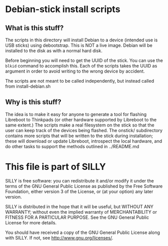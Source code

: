 # Debian-stick install scripts



## What is this stuff?

The scripts in this directory will install Debian to a device (intended use is USB sticks) using debootstrap.
This is NOT a live image. Debian will be installed to the disk as with a normal hard disk.

Before beginning you will need to get the UUID of the stick. You can use the `blkid` command to accomplish this.
Each of the scripts takes the UUID as argument in order to avoid writing to the wrong device by accident.

The scripts are not meant to be called independently, but instead called from install-debian.sh

## Why is this stuff?

The idea is to make it easy for anyone to generate a tool for flashing Libreboot to Thinkpads (or other hardware supported by Libreboot to the same extent.)
The scripts make a real filesystem on the stick so that the user can keep track of the devices being flashed.
The onstick/ subdirectory contains more scripts that will be written to the stick during installation; these will download or update Libreboot, introspect the local hardware, and do other tasks to support the methods outlined in ../README.md

# This file is part of SILLY

 SILLY is free software: you can redistribute it and/or modify
 it under the terms of the GNU General Public License as published by
 the Free Software Foundation, either version 3 of the License, or
 (at your option) any later version.

 SILLY is distributed in the hope that it will be useful,
 but WITHOUT ANY WARRANTY; without even the implied warranty of
 MERCHANTABILITY or FITNESS FOR A PARTICULAR PURPOSE.  See the
 GNU General Public License for more details.

 You should have received a copy of the GNU General Public License
 along with SILLY.  If not, see <http://www.gnu.org/licenses/>.
